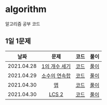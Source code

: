 # algorithm

알고리즘 공부 코드

## 1일 1문제

|날짜|문제|코드|풀이|
|:----:|:---------:|:----:|:----:|
|2021.04.28 | [1의 개수 세기](https://www.acmicpc.net/problem/9527) | [코드](9527-1의개수세기.cpp) |  [풀이](9527-1의개수세기.md)|
|2021.04.29 | [소수의 연속합](https://www.acmicpc.net/problem/1644) | [코드](1644-소수의연속합.cpp) | [풀이](1644-소수의연속합.md)|
|2021.04.30 | [앱](https://www.acmicpc.net/problem/7579) | [코드](7579-앱.cpp) | [풀이](7579-앱.md)|
|2021.04.30 | [LCS 2](https://www.acmicpc.net/problem/9252) | [코드](9252-LCS2.cpp) | [풀이](9252-LCS2.md)|
